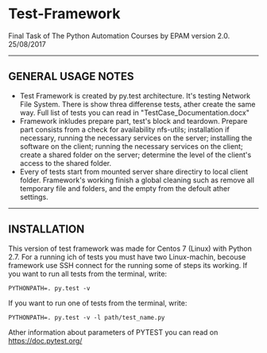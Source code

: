# Test-Framework
Final Task of The Python Automation Courses by EPAM version 2.0. 25/08/2017

---------------------------------------------------------------------------
GENERAL USAGE NOTES
---------------------------------------------------------------------------

 - Test Framework is created by py.test architecture. It's testing Network
   File System. There is show threa differense tests, ather create the same
   way. Full list of tests you can read in "TestCase_Documentation.docx"
 - Framework inkludes prepare part, test's block and teardown. Prepare part
   consists from a check for availability nfs-utils; installation if 
   necessary, running the necessary services on the server; installing the 
   software on the client; running the necessary services on the client;
   create a shared folder on the server; determine the level of the client's
   access to the shared folder.
 - Every of tests start from mounted server share directiry to local client 
   folder. Framework's working finish a global cleaning such as remove all
   temporary file and folders, and the empty from the defoult ather settings.
----------------------------------------------------------------------------
INSTALLATION
----------------------------------------------------------------------------
  This version of test framework was made for Centos 7 (Linux) with Python 2.7.
  For a running ich of tests you must have two Linux-machin, becouse framework
  use SSH connect for the running some of steps its working.
  If you want to run all tests from the terminal, write:

    PYTHONPATH=. py.test -v

  If you want to run one of tests from the terminal, write:

    PYTHONPATH=. py.test -v -l path/test_name.py

  Ather information about parameters of PYTEST you can read on https://doc.pytest.org/
